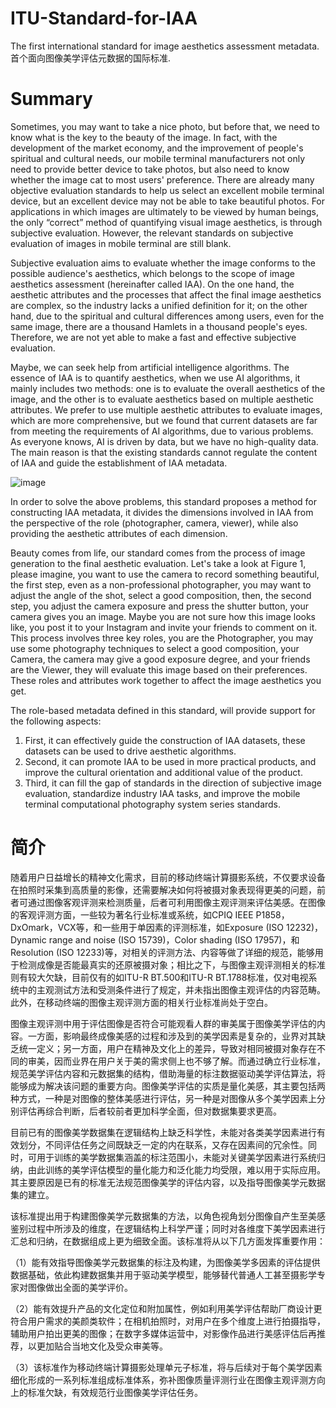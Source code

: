 # ITU-Standard-for-IAA
The first international standard for image aesthetics assessment metadata. 首个面向图像美学评估元数据的国际标准.

# Summary
Sometimes, you may want to take a nice photo, but before that, we need to know what is the key to the beauty of the image. In fact, with the development of the market economy, and the improvement of people's spiritual and cultural needs, our mobile terminal manufacturers not only need to provide better device to take photos, but also need to know whether the image cat to most users' preference. There are already many objective evaluation standards to help us select an excellent mobile terminal device, but an excellent device may not be able to take beautiful photos. For applications in which images are ultimately to be viewed by human beings, the only “correct” method of quantifying visual image aesthetics, is through subjective evaluation. However, the relevant standards on subjective evaluation of images in mobile terminal are still blank.

Subjective evaluation aims to evaluate whether the image conforms to the possible audience's aesthetics, which belongs to the scope of image aesthetics assessment (hereinafter called IAA). On the one hand, the aesthetic attributes and the processes that affect the final image aesthetics are complex, so the industry lacks a unified definition for it; on the other hand, due to the spiritual and cultural differences among users, even for the same image, there are a thousand Hamlets in a thousand people's eyes. Therefore, we are not yet able to make a fast and effective subjective evaluation.

Maybe, we can seek help from artificial intelligence algorithms. The essence of IAA is to quantify aesthetics, when we use AI algorithms, it mainly includes two methods: one is to evaluate the overall aesthetics of the image, and the other is to evaluate aesthetics based on multiple aesthetic attributes. We prefer to use multiple aesthetic attributes to evaluate images, which are more comprehensive, but we found that current datasets are far from meeting the requirements of AI algorithms, due to various problems. As everyone knows, AI is driven by data, but we have no high-quality data. The main reason is that the existing standards cannot regulate the content of IAA and guide the establishment of IAA metadata. 

![image](https://github.com/woshidandan/ITU-Standard-for-IAA/assets/15050507/23ab78f7-2a24-4e2e-a470-94d0cb7c9df4)

In order to solve the above problems, this standard proposes a method for constructing IAA metadata, it divides the dimensions involved in IAA from the perspective of the role (photographer, camera, viewer), while also providing the aesthetic attributes of each dimension.

Beauty comes from life, our standard comes from the process of image generation to the final aesthetic evaluation. Let's take a look at Figure 1, please imagine, you want to use the camera to record something beautiful, the first step, even as a non-professional photographer, you may want to adjust the angle of the shot, select a good composition, then, the second step, you adjust the camera exposure and press the shutter button, your camera gives you an image. Maybe you are not sure how this image looks like, you post it to your Instagram and invite your friends to comment on it. This process involves three key roles, you are the Photographer, you may use some photography techniques to select a good composition, your Camera, the camera may give a good exposure degree, and your friends are the Viewer, they will evaluate this image based on their preferences. These roles and attributes work together to affect the image aesthetics you get.

The role-based metadata defined in this standard, will provide support for the following aspects:
1)	First, it can effectively guide the construction of IAA datasets, these datasets can be used to drive aesthetic algorithms.
2)	Second, it can promote IAA to be used in more practical products, and improve the cultural orientation and additional value of the product.
3)	Third, it can fill the gap of standards in the direction of subjective image evaluation,  standardize industry IAA tasks, and improve the mobile terminal computational photography system series standards.

# 简介
随着用户日益增长的精神文化需求，目前的移动终端计算摄影系统，不仅要求设备在拍照时采集到高质量的影像，还需要解决如何将被摄对象表现得更美的问题，前者可通过图像客观评测来检测质量，后者可利用图像主观评测来评估美感。在图像的客观评测方面，一些较为著名行业标准或系统，如CPIQ IEEE P1858，DxOmark，VCX等，和一些用于单因素的评测标准，如Exposure (ISO 12232)，Dynamic range and noise (ISO 15739)，Color shading (ISO 17957)，和Resolution (ISO 12233)等，对相关的评测方法、内容等做了详细的规范，能够用于检测成像是否能最真实的还原被摄对象；相比之下，与图像主观评测相关的标准则有较大欠缺，目前仅有的如ITU-R BT.500和ITU-R BT.1788标准，仅对电视系统中的主观测试方法和受测条件进行了规定，并未指出图像主观评估的内容范畴。此外，在移动终端的图像主观评测方面的相关行业标准尚处于空白。

图像主观评测中用于评估图像是否符合可能观看人群的审美属于图像美学评估的内容。一方面，影响最终成像美感的过程和涉及到的美学因素是复杂的，业界对其缺乏统一定义；另一方面，用户在精神及文化上的差异，导致对相同被摄对象存在不同的审美，因而业界在用户关于美的需求侧上也不够了解。而通过确立行业标准，规范美学评估内容和元数据集的结构，借助海量的标注数据驱动美学评估算法，将能够成为解决该问题的重要方向。图像美学评估的实质是量化美感，其主要包括两种方式，一种是对图像的整体美感进行评估，另一种是对图像从多个美学因素上分别评估再综合判断，后者较前者更加科学全面，但对数据集要求更高。

目前已有的图像美学数据集在逻辑结构上缺乏科学性，未能对各类美学因素进行有效划分，不同评估任务之间既缺乏一定的内在联系，又存在因素间的冗余性。同时，可用于训练的美学数据集涵盖的标注范围小，未能对关键美学因素进行系统归纳，由此训练的美学评估模型的量化能力和泛化能力均受限，难以用于实际应用。其主要原因是已有的标准无法规范图像美学的评估内容，以及指导图像美学元数据集的建立。

该标准提出用于构建图像美学元数据集的方法，以角色视角划分图像自产生至美感鉴别过程中所涉及的维度，在逻辑结构上科学严谨；同时对各维度下美学因素进行汇总和归纳，在数据组成上更为细致全面。该标准将从以下几方面发挥重要作用：

（1）能有效指导图像美学元数据集的标注及构建，为图像美学多因素的评估提供数据基础，依此构建数据集并用于驱动美学模型，能够替代普通人工甚至摄影学专家对图像做出全面的美学评价。

（2）能有效提升产品的文化定位和附加属性，例如利用美学评估帮助厂商设计更符合用户需求的美颜类软件；在相机拍照时，对用户在多个维度上进行拍摄指导，辅助用户拍出更美的图像；在数字多媒体运营中，对影像作品进行美感评估后再推荐，以更加贴合当地文化及受众审美等。

（3）该标准作为移动终端计算摄影处理单元子标准，将与后续对于每个美学因素细化形成的一系列标准组成标准体系，弥补图像质量评测行业在图像主观评测方向上的标准欠缺，有效规范行业图像美学评估任务。

